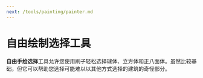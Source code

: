 ```yaml
---
next: /tools/painting/painter.md
---
```


# 自由绘制选择工具

**自由手绘选择**工具允许您使用刷子轻松选择球体、立方体和正八面体。虽然比较基础，但它可以帮助您选择可能难以以其他方式选择的建筑的奇怪部分。